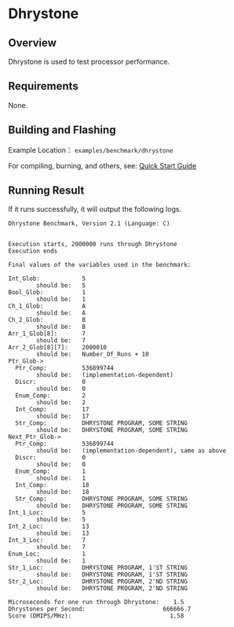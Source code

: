 # Dhrystone

## Overview

Dhrystone is used to test processor performance.

## Requirements

None.

## Building and Flashing

Example Location： `examples/benchmark/dhrystone`

For compiling, burning, and others, see: [Quick Start Guide](https://doc.winnermicro.net/w800/en/2.2-beta.2/get_started/index.html)

## Running Result

If it runs successfully, it will output the following logs.

```
Dhrystone Benchmark, Version 2.1 (Language: C)


Execution starts, 2000000 runs through Dhrystone
Execution ends

Final values of the variables used in the benchmark:

Int_Glob:            5
        should be:   5
Bool_Glob:           1
        should be:   1
Ch_1_Glob:           A
        should be:   A
Ch_2_Glob:           B
        should be:   B
Arr_1_Glob[8]:       7
        should be:   7
Arr_2_Glob[8][7]:    2000010
        should be:   Number_Of_Runs + 10
Ptr_Glob->
  Ptr_Comp:          536899744
        should be:   (implementation-dependent)
  Discr:             0
        should be:   0
  Enum_Comp:         2
        should be:   2
  Int_Comp:          17
        should be:   17
  Str_Comp:          DHRYSTONE PROGRAM, SOME STRING
        should be:   DHRYSTONE PROGRAM, SOME STRING
Next_Ptr_Glob->
  Ptr_Comp:          536899744
        should be:   (implementation-dependent), same as above
  Discr:             0
        should be:   0
  Enum_Comp:         1
        should be:   1
  Int_Comp:          18
        should be:   18
  Str_Comp:          DHRYSTONE PROGRAM, SOME STRING
        should be:   DHRYSTONE PROGRAM, SOME STRING
Int_1_Loc:           5
        should be:   5
Int_2_Loc:           13
        should be:   13
Int_3_Loc:           7
        should be:   7
Enum_Loc:            1
        should be:   1
Str_1_Loc:           DHRYSTONE PROGRAM, 1'ST STRING
        should be:   DHRYSTONE PROGRAM, 1'ST STRING
Str_2_Loc:           DHRYSTONE PROGRAM, 2'ND STRING
        should be:   DHRYSTONE PROGRAM, 2'ND STRING

Microseconds for one run through Dhrystone:    1.5
Dhrystones per Second:                      666666.7
Score (DMIPS/MHz):                            1.58
```
